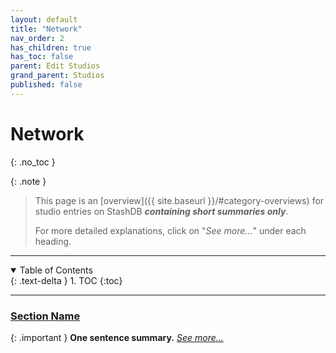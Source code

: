 ```yaml
---
layout: default
title: "Network"
nav_order: 2
has_children: true
has_toc: false
parent: Edit Studios
grand_parent: Studios
published: false
---
```


# Network
{: .no_toc }

{: .note }
>
> This page is an [overview]({{ site.baseurl }}/#category-overviews) for studio entries on StashDB ***containing short summaries only***.
> 
> For more detailed explanations, click on "*See more...*" under each heading.

***

<details open markdown="block">
  <summary>
    Table of Contents
  </summary>
  {: .text-delta }
1. TOC
{:toc}
</details>

***

### [Section Name](section-name)

{: .important }
**One sentence summary.** *[See more...](section-name)*
